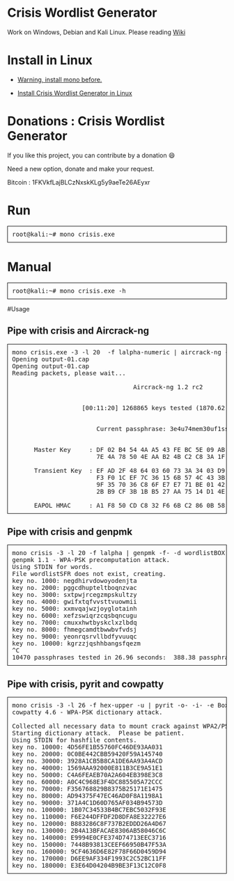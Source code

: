 # Crisis Wordlist Generator

Work on Windows, Debian and Kali Linux. Please reading  <a href="https://github.com/teeknofil/Crisis-Wordlist-Generator/wiki"> Wiki</a>

# Install in Linux

* [Warning, install mono before.](https://github.com/teeknofil/Crisis-Wordlist-Generator/wiki/Installer-Mono-dans-Linux)

* [Install Crisis Wordlist Generator in Linux](https://youtu.be/88RBHHNkgE0)

# Donations : Crisis Wordlist Generator

If you like this project, you can contribute by a donation :smile:

Need a new option, donate and make your request.

Bitcoin : 1FKVkfLajBLCzNxskKLg5y9aeTe26AEyxr

# Run
<pre style=" border: 1px solid black; padding:10px">
root@kali:~# mono crisis.exe 
</pre>

# Manual

<pre style=" border: 1px solid black; padding:10px">
root@kali:~# mono crisis.exe -h
</pre>

#Usage

<h2>Pipe with crisis and Aircrack-ng</h2>

<pre style=" border: 1px solid black; padding:10px">
mono crisis.exe -3 -l 20  -f lalpha-numeric | aircrack-ng -w- -e BOX__XXXX output-01.cap 
Opening output-01.cap
Opening output-01.cap
Reading packets, please wait...

                                 Aircrack-ng 1.2 rc2


                   [00:11:20] 1268865 keys tested (1870.62 k/s)


                       Current passphrase: 3e4u74mem30uf1sso47p       


      Master Key     : DF 02 B4 54 4A A5 43 FE BC 5E 09 AB 3C B6 33 70 
                       7E 4A 78 50 4E AA B2 4B C2 C8 3A 1F 31 FC A6 5A 

      Transient Key  : EF AD 2F 48 64 03 60 73 3A 34 03 D9 D3 1D DD B5 
                       F3 F0 1C EF 7C 36 15 6B 57 4C 43 3B 64 40 30 F5 
                       9F 35 70 36 C8 6F E7 E7 71 BE 01 42 96 A0 90 33 
                       2B B9 CF 3B 1B B5 27 AA 75 14 D1 4E 09 70 EF F4 

      EAPOL HMAC     : A1 F8 50 CD C8 32 F6 6B C2 86 0B 58 40 B7 3D 24
</pre>

<h2>Pipe with crisis and genpmk</h2>

<pre style=" border: 1px solid black; padding:10px">
mono crisis -3 -l 20 -f lalpha | genpmk -f- -d wordlistBOX -s BOX_XXXX
genpmk 1.1 - WPA-PSK precomputation attack. <jwright@hasborg.com>
Using STDIN for words.
File wordlistSFR does not exist, creating.
key no. 1000: negdhirvdowoyodenjta
key no. 2000: pggcdhupteltboqnzvac
key no. 3000: sxtpwjrcegzmpskultzy
key no. 4000: gwifxtqfvvsttvuowmii
key no. 5000: xxmvqajwzjoyglotainh
key no. 6000: xefzswiqrzcqsbqncugu
key no. 7000: cmuxxhwtbyskclxzlbdq
key no. 8000: fhmegcamdtbwwbvfvdsj
key no. 9000: yeonrqsrvllbdfyvuuqc
key no. 10000: kgrzzjqshhbangsfqezm
^C
10470 passphrases tested in 26.96 seconds:  388.38 passphrases/second
</pre>

<h2>Pipe with crisis, pyrit and cowpatty</h2>

<pre style=" border: 1px solid black; padding:10px">
mono crisis -3 -l 26 -f hex-upper -u | pyrit -o- -i- -e Box-007  passthrough | cowpatty -d - -r wpa-01.cap -s Box-007
cowpatty 4.6 - WPA-PSK dictionary attack. <jwright@hasborg.com>

Collected all necessary data to mount crack against WPA2/PSK passphrase.
Starting dictionary attack.  Please be patient.
Using STDIN for hashfile contents.
key no. 10000: 4D56FE1B55760FC46DE93AA031
key no. 20000: 0C0BE442CBB59420F59A145740
key no. 30000: 3928A1CB5B8CA1DE6AA93A4ACD
key no. 40000: 1569AAA92000E811B3CE9A51E1
key no. 50000: C4A6FEAEB70A2A604EB398E3C8
key no. 60000: A0C4C968E3F4DC885505A72CCC
key no. 70000: F356768829B8375B25171E1475
key no. 80000: AD94375F47EC46AD0F8A1198A1
key no. 90000: 371A4C1D60D765AF034B94573D
key no. 100000: 1B07C34533B4BC7EBC5032F93E
key no. 110000: F6E244DFFDF2D8DFA8E32227E6
key no. 120000: B883286C8F737B2EDDD26A4D67
key no. 130000: 2B4A13BFACAE8306AB58046C6C
key no. 140000: E9994E0CFE374D74713EEC3716
key no. 150000: 7448B93813CEEF66950B47F53A
key no. 160000: 9CF4636D6E82F78F66D0459D94
key no. 170000: D6EE9AF334F1993C2C52BC11FF
key no. 180000: E3E64D04204B9BE3F13C12C0F8
</pre>
